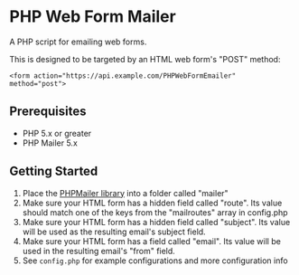 # PHP Web Form Mailer

A PHP script for emailing web forms.

This is designed to be targeted by an HTML web form's "POST" method:

`<form action="https://api.example.com/PHPWebFormEmailer" method="post">`

## Prerequisites

-   PHP 5.x or greater
-   PHP Mailer 5.x

## Getting Started

1. Place the [PHPMailer library](https://packagist.org/packages/phpmailer/phpmailer) into a folder called "mailer"
2. Make sure your HTML form has a hidden field called "route". Its value should match one of the keys from the "mailroutes" array in config.php
3. Make sure your HTML form has a hidden field called "subject". Its value will be used as the resulting email's subject field.
4. Make sure your HTML form has a field called "email". Its value will be used in the resulting email's "from" field.
5. See `config.php` for example configurations and more configuration info
